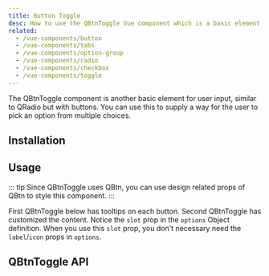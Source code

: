 ```yaml
---
title: Button Toggle
desc: How to use the QBtnToggle Vue component which is a basic element for user input through button choices.
related:
  - /vue-components/button
  - /vue-components/tabs
  - /vue-components/option-group
  - /vue-components/radio
  - /vue-components/checkbox
  - /vue-components/toggle
---
```

The QBtnToggle component is another basic element for user input, similar to QRadio but with buttons. You can use this to supply a way for the user to pick an option from multiple choices.

## Installation
<doc-installation components="QBtnToggle" />

## Usage

<doc-example title="Basic" file="QBtnToggle/Basic" />

::: tip
Since QBtnToggle uses QBtn, you can use design related props of QBtn to style this component.
:::

<doc-example title="Some design examples" file="QBtnToggle/Design" />

First QBtnToggle below has tooltips on each button. Second QBtnToggle has customized the content. Notice the `slot` prop in the `options` Object definition. When you use this `slot` prop, you don't necessary need the `label`/`icon` props in `options`.

<doc-example title="Custom buttons content" file="QBtnToggle/CustomContent" />

<doc-example title="Spread horizontally" file="QBtnToggle/Spread" />

<doc-example title="Disable and readonly" file="QBtnToggle/DisableReadonly" />

<doc-example title="On a dark background" file="QBtnToggle/Dark" dark />

## QBtnToggle API
<doc-api file="QBtnToggle" />
